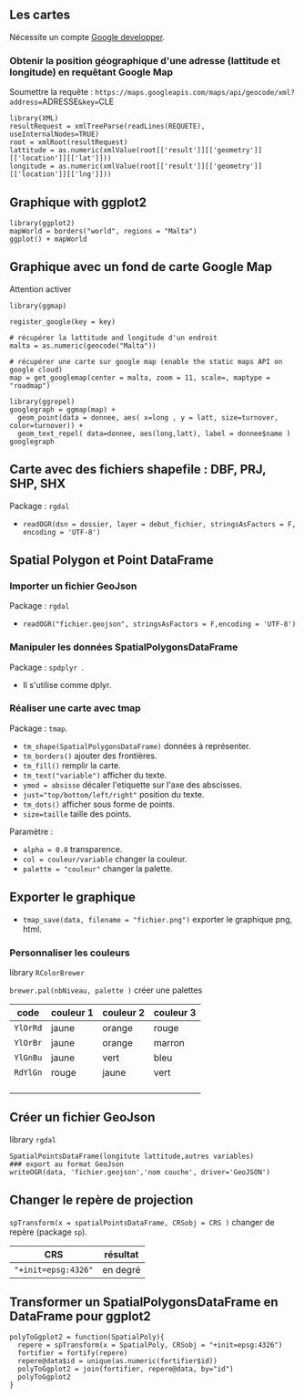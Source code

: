## Les cartes
 
 Nécessite un compte [Google developper](https://console.developers.google.com).
 
### Obtenir la position géographique d'une adresse (lattitude et longitude) en requêtant Google Map
 
Soumettre la requête : `https://maps.googleapis.com/maps/api/geocode/xml?address=`ADRESSE`&key=`CLE

```
library(XML)
resultRequest = xmlTreeParse(readLines(REQUETE), useInternalNodes=TRUE)
root = xmlRoot(resultRequest)
lattitude = as.numeric(xmlValue(root[['result']][['geometry']][['location']][['lat']]))
longitude = as.numeric(xmlValue(root[['result']][['geometry']][['location']][['lng']]))
```

## Graphique with ggplot2

```
library(ggplot2)
mapWorld = borders("world", regions = "Malta")
ggplot() + mapWorld
```

## Graphique avec un fond de carte Google Map

Attention activer 

```
library(ggmap)

register_google(key = key)

# récupérer la lattitude and longitude d'un endroit
malta = as.numeric(geocode("Malta"))

# récupérer une carte sur google map (enable the static maps API on google cloud)
map = get_googlemap(center = malta, zoom = 11, scale=, maptype = "roadmap")

library(ggrepel)
googlegraph = ggmap(map) +
  geom_point(data = donnee, aes( x=long , y = latt, size=turnover, color=turnover)) + 
  geom_text_repel( data=donnee, aes(long,latt), label = donnee$name )
googlegraph
```
## Carte avec des fichiers shapefile : DBF, PRJ, SHP, SHX

Package : `rgdal`

* `readOGR(dsn = dossier, layer = debut_fichier, stringsAsFactors = F, encoding = 'UTF-8')`

## Spatial Polygon et Point DataFrame

### Importer un fichier GeoJson

Package : `rgdal`

* `readOGR("fichier.geojson", stringsAsFactors = F,encoding = 'UTF-8')`

### Manipuler les données SpatialPolygonsDataFrame

Package : `spdplyr `.

* Il s'utilise comme dplyr.

### Réaliser une carte avec tmap

Package : `tmap`.

* `tm_shape(SpatialPolygonsDataFrame)` données à représenter.
* `tm_borders()` ajouter des frontières.
* `tm_fill()` remplir la carte.
* `tm_text("variable")` afficher du texte.
 * `ymod = absisse` décaler l'etiquette sur l'axe des abscisses.
 * `just="top/bottom/left/right"` position du texte. 
* `tm_dots()` afficher sous forme de points.
 * `size=taille` taille des points.

Paramètre :
* `alpha = 0.8` transparence.
* `col = couleur/variable` changer la couleur.
* `palette = "couleur"` changer la palette.

## Exporter le graphique

* `tmap_save(data, filename = "fichier.png")` exporter le graphique png, html.

### Personnaliser les couleurs

library `RColorBrewer`

`brewer.pal(nbNiveau, palette )` créer une palettes 

| code | couleur 1 | couleur 2 | couleur 3 |
|---|---|---|---|
| `YlOrRd` | jaune | orange | rouge |
| `YlOrBr` | jaune | orange | marron |
| `YlGnBu` | jaune | vert | bleu |
| `RdYlGn` | rouge | jaune | vert |
| ` ` |  |  |  |


## Créer un fichier GeoJson

library `rgdal`

```
SpatialPointsDataFrame(longitute lattitude,autres variables)
### export au format GeoJson
writeOGR(data, 'fichier.geojson','nom couche', driver='GeoJSON')
```

## Changer le repère de projection

`spTransform(x = spatialPointsDataFrame, CRSobj = CRS )` changer de repère (package `sp`).

| CRS | résultat |
|---|---|
| `"+init=epsg:4326"` | en degré |

## Transformer un SpatialPolygonsDataFrame en DataFrame pour ggplot2

```
polyToGgplot2 = function(SpatialPoly){
  repere = spTransform(x = SpatialPoly, CRSobj = "+init=epsg:4326")
  fortifier = fortify(repere)
  repere@data$id = unique(as.numeric(fortifier$id))
  polyToGgplot2 = join(fortifier, repere@data, by="id")
  polyToGgplot2
}
```
